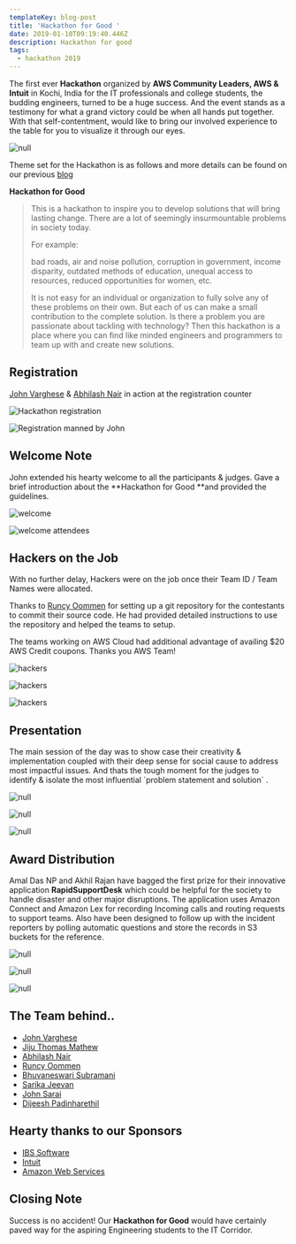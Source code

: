 ```yaml
---
templateKey: blog-post
title: 'Hackathon for Good '
date: 2019-01-10T09:19:40.446Z
description: Hackathon for good
tags:
  - hackathon 2019
---
```

The first ever **Hackathon** organized by **AWS Community Leaders, AWS **&** Intuit** in Kochi, India for the IT professionals and college students, the budding engineers, turned to be a huge success. And the event stands as a testimony for what a grand victory could be when all hands put together. With that self-contentment, would like to bring our involved experience to the table for you to visualize it through our eyes.

![null](/img/kochi_hackathon.jpeg)

Theme set for the Hackathon is as follows and more details can be found on our previous [blog](https://www.awsugblr.in/blog/2019-01-04-hackathon-for-good-kochi-india/)

**Hackathon for Good**

> This is a hackathon to inspire you to develop solutions that will bring lasting change. There are a lot of seemingly insurmountable problems in society today.
>
> For example: 
>
> bad roads, air and noise pollution, corruption in government, income disparity, outdated methods of education, unequal access to resources, reduced opportunities for women, etc.
>
> It is not easy for an individual or organization to fully solve any of these problems on their own. But each of us can make a small contribution to the complete solution. Is there a problem you are passionate about tackling with technology? Then this hackathon is a place where you can find like minded engineers and programmers to team up with and create new solutions.

## Registration

[John Varghese](https://www.linkedin.com/in/jvaws/) & [Abhilash Nair](https://www.linkedin.com/in/hiabhilash/) in action at the registration counter

![Hackathon registration](/img/img_20190105_083118.jpg)

![Registration manned by John](/img/img_20190105_085015.jpg)

## 

## Welcome Note

John extended his hearty welcome to all the participants & judges. Gave a brief introduction about the **Hackathon for Good **and provided the guidelines. 

![welcome](/img/img_20190105_090520.jpg)

![welcome attendees](/img/img_20190105_090453.jpg)

## Hackers on the Job

With no further delay, Hackers were on the job once their Team ID / Team Names were allocated.

Thanks to [Runcy Oommen](https://www.linkedin.com/in/runcyoommen/) for setting up a git repository for the contestants to commit their source code. He had provided detailed instructions to use the repository and helped the teams to setup.

The teams working on AWS Cloud had additional advantage of availing $20 AWS Credit coupons. Thanks you AWS Team!

![hackers](/img/img_20190105_143229.jpg)

![hackers](/img/img_20190105_102409.jpg)

![hackers](/img/img_20190105_102453.jpg)

## Presentation

The main session of the day was to show case their creativity & implementation coupled with their deep sense for social cause to address most impactful issues. And thats the tough moment for the judges to identify & isolate the most influential \`problem statement and solution\` .

![null](/img/img_20190105_160501.jpg)

![null](/img/img_20190105_164910.jpg)

![null](/img/whatsapp-image-2019-01-05-at-23.01.03-2.jpg)

## Award Distribution

Amal Das NP and Akhil Rajan have bagged the first prize for their innovative application **RapidSupportDesk** which could be helpful for the society to handle disaster and other major disruptions. The application uses Amazon Connect and Amazon Lex for recording Incoming calls and routing requests to support teams. Also have been designed to follow up with the incident reporters by polling automatic questions and store the records in S3 buckets for the reference.

![null](/img/whatsapp-image-2019-01-05-at-23.06.01.jpg)

![null](/img/whatsapp-image-2019-01-05-at-23.06.04.jpg)

![null](/img/whatsapp-image-2019-01-05-at-23.05.50.jpg)

## 

## The Team behind..

* [John Varghese](https://www.linkedin.com/in/jvaws/)
* [Jiju Thomas Mathew](https://www.linkedin.com/in/jijutm/)
* [Abhilash Nair](https://www.linkedin.com/in/hiabhilash/)
* [Runcy Oommen](https://www.linkedin.com/in/runcyoommen/)
* [Bhuvaneswari Subramani](https://www.linkedin.com/in/bhuvanas/)
* [Sarika Jeevan](https://www.linkedin.com/in/sarika-jeevan-9ab7b65/)
* [John Sarai](https://www.linkedin.com/in/john-sarai-6926156b/)
* [Dijeesh Padinharethil](https://www.linkedin.com/in/dijeesh-padinharethil/)

## Hearty thanks to our Sponsors

* [IBS Software](https://www.ibsplc.com/)
* [Intuit](https://www.intuit.com/)
* [Amazon Web Services](https://aws.amazon.com/developer/community/usergroups/asia-pacific/)

## Closing Note

Success is no accident! Our **Hackathon for Good** would have certainly paved way for the aspiring Engineering students to the IT Corridor.
